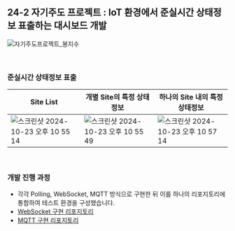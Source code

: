 ## 24-2 자기주도 프로젝트 : IoT 환경에서 준실시간 상태정보 표출하는 대시보드 개발

![자기주도프로젝트_봉지수](https://github.com/user-attachments/assets/3f4995c0-6552-41c8-a948-bda5bb6c1618)

<br>

### 준실시간 상태정보 표출

| Site List | 개별 Site의 특정 상태정보 | 하나의 Site 내의 특정 상태정보|
|---|---|---|
| <img alt="스크린샷 2024-10-23 오후 10 55 14" src="https://github.com/user-attachments/assets/84c5b637-af32-4afc-800b-7a8bc4b56281"> | <img alt="스크린샷 2024-10-23 오후 10 55 49" src="https://github.com/user-attachments/assets/afe91a4b-2642-4ab5-9b53-54c7285450ec"> | <img alt="스크린샷 2024-10-23 오후 10 57 14" src="https://github.com/user-attachments/assets/2d221d96-f77f-4c0f-863d-3c584b8643af"> |

<br>

### 개발 진행 과정

- 각각 Polling, WebSocket, MQTT 방식으로 구현한 뒤 이를 하나의 리포지토리에 통합하여 테스트 환경을 구성했습니다.
- [WebSocket 구현 리포지토리](https://github.com/salmonco/websocket-farm)
- [MQTT 구현 리포지토리](https://github.com/salmonco/mqtt-farm)
